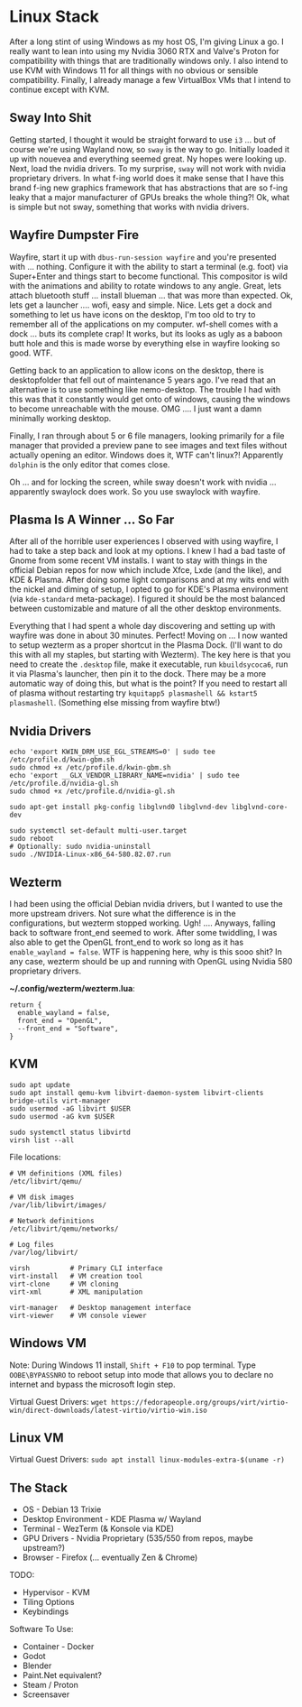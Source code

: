 # Linux Stack

After a long stint of using Windows as my host OS, I'm giving Linux a go. I really want to lean into using my Nvidia 3060 RTX and Valve's Proton for compatibility with things that are traditionally windows only. I also intend to use KVM with Windows 11 for all things with no obvious or sensible compatibility. Finally, I already manage a few VirtualBox VMs that I intend to continue except with KVM.

## Sway Into Shit

Getting started, I thought it would be straight forward to use `i3` ... but of course we're using Wayland now, so `sway` is the way to go. Initially loaded it up with nouevea and everything seemed great. Ny hopes were looking up. Next, load the nvidia drivers. To my surprise, `sway` will not work with nvidia proprietary drivers. In what f-ing world does it make sense that I have this brand f-ing new graphics framework that has abstractions that are so f-ing leaky that a major manufacturer of GPUs breaks the whole thing?! Ok, what is simple but not sway, something that works with nvidia drivers.

## Wayfire Dumpster Fire

Wayfire, start it up with `dbus-run-session wayfire` and you're presented with ... nothing. Configure it with the ability to start a terminal (e.g. foot) via Super+Enter and things start to become functional. This compositor is wild with the animations and ability to rotate windows to any angle. Great, lets attach bluetooth stuff ... install blueman ... that was more than expected. Ok, lets get a launcher .... wofi, easy and simple. Nice. Lets get a dock and something to let us have icons on the desktop, I'm too old to try to remember all of the applications on my computer. wf-shell comes with a dock ... buts its complete crap! It works, but its looks as ugly as a baboon butt hole and this is made worse by everything else in wayfire looking so good. WTF. 

Getting back to an application to allow icons on the desktop, there is desktopfolder that fell out of maintenance 5 years ago. I've read that an alternative is to use something like nemo-desktop. The trouble I had with this was that it constantly would get onto of windows, causing the windows to become unreachable with the mouse. OMG .... I just want a damn minimally working desktop. 

Finally, I ran through about 5 or 6 file managers, looking primarily for a file manager that provided a preview pane to see images and text files without actually opening an editor. Windows does it, WTF can't linux?! Apparently `dolphin` is the only editor that comes close.

Oh ... and for locking the screen, while sway doesn't work with nvidia ... apparently swaylock does work. So you use swaylock with wayfire. 

## Plasma Is A Winner ... So Far

After all of the horrible user experiences I observed with using wayfire, I had to take a step back and look at my options. I knew I had a bad taste of Gnome from some recent VM installs. I want to stay with things in the official Debian repos for now which include Xfce, Lxde (and the like), and KDE & Plasma. After doing some light comparisons and at my wits end with the nickel and diming of setup, I opted to go for KDE's Plasma environment (via `kde-standard` meta-package). I figured it should be the most balanced between customizable and mature of all the other desktop environments.

Everything that I had spent a whole day discovering and setting up with wayfire was done in about 30 minutes. Perfect! Moving on ... I now wanted to setup wezterm as a proper shortcut in the Plasma Dock. (I'll want to do this with all my staples, but starting with Wezterm). The key here is that you need to create the `.desktop` file, make it executable, run `kbuildsycoca6`, run it via Plasma's launcher, then pin it to the dock. There may be a more automatic way of doing this, but what is the point? If you need to restart all of plasma without restarting try `kquitapp5 plasmashell && kstart5 plasmashell`. (Something else missing from wayfire btw!)

## Nvidia Drivers

```
echo 'export KWIN_DRM_USE_EGL_STREAMS=0' | sudo tee /etc/profile.d/kwin-gbm.sh
sudo chmod +x /etc/profile.d/kwin-gbm.sh
echo 'export __GLX_VENDOR_LIBRARY_NAME=nvidia' | sudo tee /etc/profile.d/nvidia-gl.sh
sudo chmod +x /etc/profile.d/nvidia-gl.sh

sudo apt-get install pkg-config libglvnd0 libglvnd-dev libglvnd-core-dev

sudo systemctl set-default multi-user.target
sudo reboot
# Optionally: sudo nvidia-uninstall
sudo ./NVIDIA-Linux-x86_64-580.82.07.run
```

## Wezterm

I had been using the official Debian nvidia drivers, but I wanted to use the more upstream drivers. Not sure what the difference is in the configurations, but wezterm stopped working. Ugh! .... Anyways, falling back to software front_end seemed to work. After some twiddling, I was also able to get the OpenGL front_end to work so long as it has `enable_wayland = false`. WTF is happening here, why is this sooo shit? In any case, wezterm should be up and running with OpenGL using Nvidia 580 proprietary drivers.

**~/.config/wezterm/wezterm.lua**:

```
return {
  enable_wayland = false,
  front_end = "OpenGL",
  --front_end = "Software",
}
```

## KVM

```
sudo apt update
sudo apt install qemu-kvm libvirt-daemon-system libvirt-clients bridge-utils virt-manager
sudo usermod -aG libvirt $USER
sudo usermod -aG kvm $USER

sudo systemctl status libvirtd
virsh list --all
```

File locations:

```
# VM definitions (XML files)
/etc/libvirt/qemu/

# VM disk images
/var/lib/libvirt/images/

# Network definitions
/etc/libvirt/qemu/networks/

# Log files
/var/log/libvirt/

virsh          # Primary CLI interface
virt-install   # VM creation tool
virt-clone     # VM cloning
virt-xml       # XML manipulation

virt-manager   # Desktop management interface
virt-viewer    # VM console viewer
```

## Windows VM

Note: During Windows 11 install, `Shift + F10` to pop terminal. Type `OOBE\BYPASSNRO` to reboot setup into mode that allows you to declare no internet and bypass the microsoft login step.

Virtual Guest Drivers: `wget https://fedorapeople.org/groups/virt/virtio-win/direct-downloads/latest-virtio/virtio-win.iso`

## Linux VM

Virtual Guest Drivers: `sudo apt install linux-modules-extra-$(uname -r)`

## The Stack

- OS - Debian 13 Trixie
- Desktop Environment - KDE Plasma w/ Wayland
- Terminal - WezTerm (& Konsole via KDE)
- GPU Drivers - Nvidia Proprietary (535/550 from repos, maybe upstream?)
- Browser - Firefox (... eventually Zen & Chrome)

TODO:
- Hypervisor - KVM
- Tiling Options
- Keybindings

Software To Use:
- Container - Docker
- Godot
- Blender
- Paint.Net equivalent?
- Steam / Proton
- Screensaver






